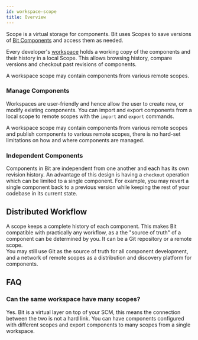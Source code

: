 ```yaml
---
id: workspace-scope
title: Overview
---
```


Scope is a virtual storage for components. Bit uses Scopes to save versions of [Bit Components](/bit-components/component-overview) and access them as needed.

Every developer's [workspace](https://bit-workspace/manage-workspace) holds a working copy of the components and their history in a local Scope. This allows browsing history, compare versions and checkout past revisions of components.

A workspace scope may contain components from various remote scopes.

### Manage Components

Workspaces are user-friendly and hence allow the user to create new, or modify existing components. You can import and export components from a local scope to remote scopes with the `import` and `export` commands.

A workspace scope may contain components from various remote scopes and publish components to various remote scopes, there is no hard-set limitations on how and where components are managed.

### Independent Components

Components in Bit are independent from one another and each has its own revision history. An advantage of this design is having a `checkout` operation which can be limited to a single component. For example, you may revert a single component back to a previous version while keeping the rest of your codebase in its current state.

## Distributed Workflow

A scope keeps a complete history of each component. This makes Bit compatible with practically any workflow, as a the "source of truth" of a component can be determined by you. It can be a Git repository or a remote scope.  
You may still use Git as the source of truth for all component development, and a network of remote scopes as a distribution and discovery platform for components.

## FAQ

### Can the same workspace have many scopes?

Yes. Bit is a virtual layer on top of your SCM, this means the connection between the two is not a hard link. You can have components configured with different scopes and export components to many scopes from a single workspace.
